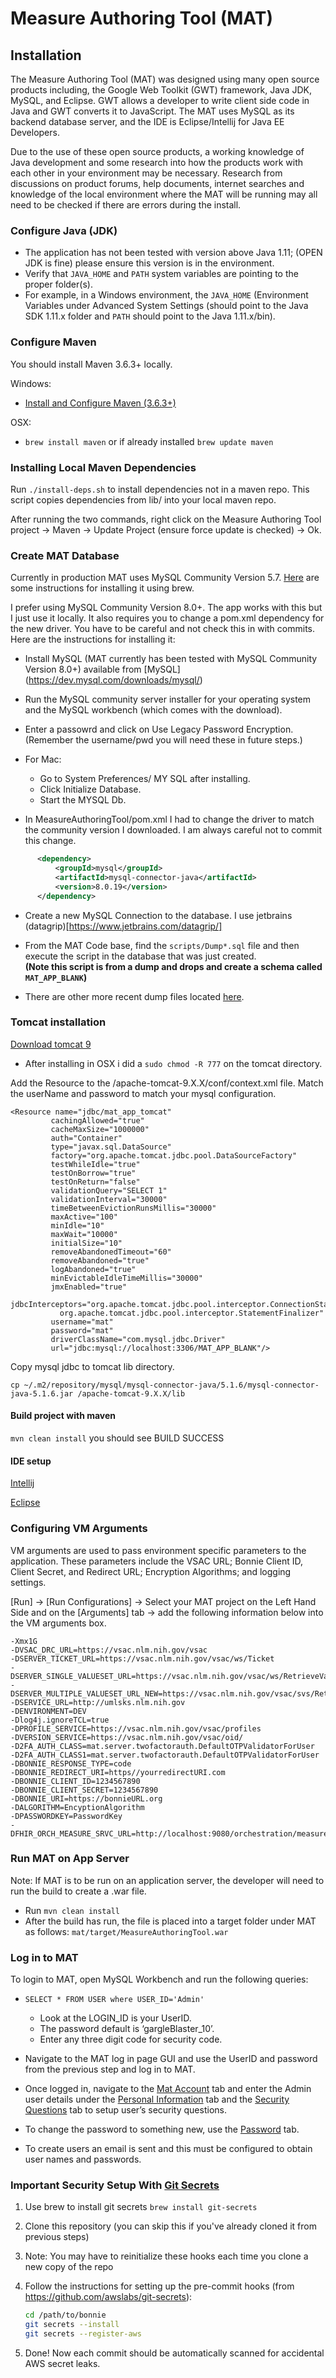 # Measure Authoring Tool (MAT)

## Installation
The Measure Authoring Tool (MAT) was designed using many open source products including, the Google Web Toolkit (GWT) 
framework, Java JDK, MySQL, and Eclipse. GWT allows a developer to write client side code in Java and GWT converts 
it to JavaScript. The MAT uses MySQL as its backend database server, and the IDE is Eclipse/Intellij for Java EE Developers.

Due to the use of these open source products, a working knowledge of Java development and some research into how 
the products work with each other in your environment may be necessary. Research from discussions on product forums, 
help documents, internet searches and knowledge of the local environment where the MAT will be running may all need to 
be checked if there are errors during the install.

### Configure Java (JDK)
*   The application has not been tested with version above Java 1.11; (OPEN JDK is fine) please ensure this version is in the environment.
*   Verify that `JAVA_HOME` and `PATH` system variables are pointing to the proper folder(s).
*   For example, in a Windows environment, the `JAVA_HOME` (Environment Variables under Advanced System Settings (should point to the Java SDK 1.11.x folder and `PATH` should point to the Java 1.11.x/bin).

### Configure Maven
You should install Maven 3.6.3+ locally.

Windows:
*   [Install and Configure Maven (3.6.3+)](https://maven.apache.org/install.html)

OSX: 
*   `brew install maven` or if already installed  `brew update maven`

### Installing Local Maven Dependencies
Run `./install-deps.sh` to install dependencies not in a maven repo. This script copies dependencies from lib/ into
your local maven repo.

After running the two commands, right click on the Measure Authoring Tool project -> Maven -> Update Project
(ensure force update is checked) -> Ok.

### Create MAT Database
Currently in production MAT uses MySQL Community Version 5.7.
[Here](https://gist.github.com/operatino/392614486ce4421063b9dece4dfe6c21) are some instructions for installing it using brew.

I prefer using MySQL Community Version 8.0+. The app works with this but I just use it locally. It also requires
you to change a pom.xml dependency for the new driver. You have to be careful and not check this in with commits.
Here are the instructions for installing it:
*   Install MySQL (MAT currently has been tested with MySQL Community Version 8.0+) available from [MySQL] (https://dev.mysql.com/downloads/mysql/)

*   Run the MySQL community server installer for your operating system and the MySQL workbench (which comes with the download).

*   Enter a passowrd and click on Use Legacy Password Encryption. (Remember the username/pwd you will need these in future steps.)

*   For Mac:
    *   Go to System Preferences/ MY SQL after installing.
    *   Click Initialize Database.
    *   Start the MYSQL Db.
*   In MeasureAuthoringTool/pom.xml I had to change the driver to match the community version I downloaded. I am always careful not to commit this change.
```xml
      <dependency>
          <groupId>mysql</groupId>
          <artifactId>mysql-connector-java</artifactId>
          <version>8.0.19</version>
      </dependency>
```      
*   Create a new MySQL Connection to the database. I use jetbrains (datagrip)[https://www.jetbrains.com/datagrip/]

*   From the MAT Code base, find the `scripts/Dump*.sql` file and then execute the script in the database that was just created. <br> **(Note this script is from a dump and drops and create a schema called  `MAT_APP_BLANK`)**

*   There are other more recent dump files located [here](https://drive.google.com/drive/u/0/folders/1x0WhhIM9WIwCzXtmm46iF6wjXeVui5ct). 

### Tomcat installation

[Download tomcat 9](https://tomcat.apache.org/download-90.cgi)
*   After installing in OSX i did a `sudo chmod -R 777` on the tomcat directory.

Add the Resource to the /apache-tomcat-9.X.X/conf/context.xml file. Match the userName and password to match your mysql 
configuration.

```text
<Resource name="jdbc/mat_app_tomcat"
         cachingAllowed="true"
         cacheMaxSize="1000000"
         auth="Container"
         type="javax.sql.DataSource"
         factory="org.apache.tomcat.jdbc.pool.DataSourceFactory"
         testWhileIdle="true"
         testOnBorrow="true"
         testOnReturn="false"
         validationQuery="SELECT 1"
         validationInterval="30000"
         timeBetweenEvictionRunsMillis="30000"
         maxActive="100"
         minIdle="10"
         maxWait="10000"
         initialSize="10"
         removeAbandonedTimeout="60"
         removeAbandoned="true"
         logAbandoned="true"
         minEvictableIdleTimeMillis="30000"
         jmxEnabled="true"
         jdbcInterceptors="org.apache.tomcat.jdbc.pool.interceptor.ConnectionState;
           org.apache.tomcat.jdbc.pool.interceptor.StatementFinalizer"
         username="mat"
         password="mat"
         driverClassName="com.mysql.jdbc.Driver"
         url="jdbc:mysql://localhost:3306/MAT_APP_BLANK"/>
```

Copy mysql jdbc to tomcat lib directory.
```
cp ~/.m2/repository/mysql/mysql-connector-java/5.1.6/mysql-connector-java-5.1.6.jar /apache-tomcat-9.X.X/lib
```
#### Build project with maven

 `mvn clean install` you should see BUILD SUCCESS
 
 #### IDE setup
 
 [Intellij](README_IDEA.md)
 
 [Eclipse](ComingSoon)
 
 ### Configuring VM Arguments
 
 VM arguments are used to pass environment specific parameters to the application. These parameters include the VSAC URL; Bonnie Client ID, Client Secret, and Redirect URL; Encryption Algorithms; and logging settings.
 
 [Run] -> [Run Configurations] -> Select your MAT project on the Left Hand Side and on the [Arguments] tab -> add the following information below into the VM arguments box.
 ```text
 -Xmx1G 
 -DVSAC_DRC_URL=https://vsac.nlm.nih.gov/vsac
 -DSERVER_TICKET_URL=https://vsac.nlm.nih.gov/vsac/ws/Ticket
 -DSERVER_SINGLE_VALUESET_URL=https://vsac.nlm.nih.gov/vsac/ws/RetrieveValueSet? 
 -DSERVER_MULTIPLE_VALUESET_URL_NEW=https://vsac.nlm.nih.gov/vsac/svs/RetrieveMultipleValueSets? 
 -DSERVICE_URL=http://umlsks.nlm.nih.gov 
 -DENVIRONMENT=DEV 
 -Dlog4j.ignoreTCL=true 
 -DPROFILE_SERVICE=https://vsac.nlm.nih.gov/vsac/profiles 
 -DVERSION_SERVICE=https://vsac.nlm.nih.gov/vsac/oid/ 
 -D2FA_AUTH_CLASS=mat.server.twofactorauth.DefaultOTPValidatorForUser 
 -D2FA_AUTH_CLASS1=mat.server.twofactorauth.DefaultOTPValidatorForUser 
 -DBONNIE_RESPONSE_TYPE=code 
 -DBONNIE_REDIRECT_URI=https//yourredirectURI.com 
 -DBONNIE_CLIENT_ID=1234567890 
 -DBONNIE_CLIENT_SECRET=1234567890
 -DBONNIE_URI=https://bonnieURL.org 
 -DALGORITHM=EncyptionAlgorithm 
 -DPASSWORDKEY=PasswordKey 
 -DFHIR_ORCH_MEASURE_SRVC_URL=http://localhost:9080/orchestration/measure
 ```
 
 ### Run MAT on App Server
 Note: If MAT is to be run on an application server, the developer will need to run the build to create a .war file.

*   Run `mvn clean install`
*   After the build has run, the file is placed into a target folder under MAT as follows: `mat/target/MeasureAuthoringTool.war`
 
### Log in to MAT
To login to MAT, open MySQL Workbench and run the following queries:
*   `SELECT * FROM USER where USER_ID='Admin'` 
    *   Look at the LOGIN_ID is your UserID. 
    *   The password default is ‘gargleBlaster_10’. 
    *   Enter any three digit code for security code.   
*   Navigate to the MAT log in page GUI and use the UserID and password from the previous step and log in to MAT.
*   Once logged in, navigate to the [Mat Account]() tab and enter the Admin user details under the [Personal Information]() tab and the [Security Questions]() tab to setup user’s security questions.

*   To change the password to something new, use the [Password]() tab.

*   To create users an email is sent and this must be configured to obtain user names and passwords.
 
###  Important Security Setup With [Git Secrets](https://github.com/awslabs/git-secrets)
1.  Use brew to install git secrets `brew install git-secrets`

2.  Clone this repository (you can skip this if you've already cloned it from previous steps)

3.  Note: You may have to reinitialize these hooks each time you clone a new copy of the repo

4.  Follow the instructions for setting up the pre-commit hooks (from https://github.com/awslabs/git-secrets):
    ```bash
    cd /path/to/bonnie
    git secrets --install
    git secrets --register-aws
    ```
5.  Done! Now each commit should be automatically scanned for accidental AWS secret leaks.
